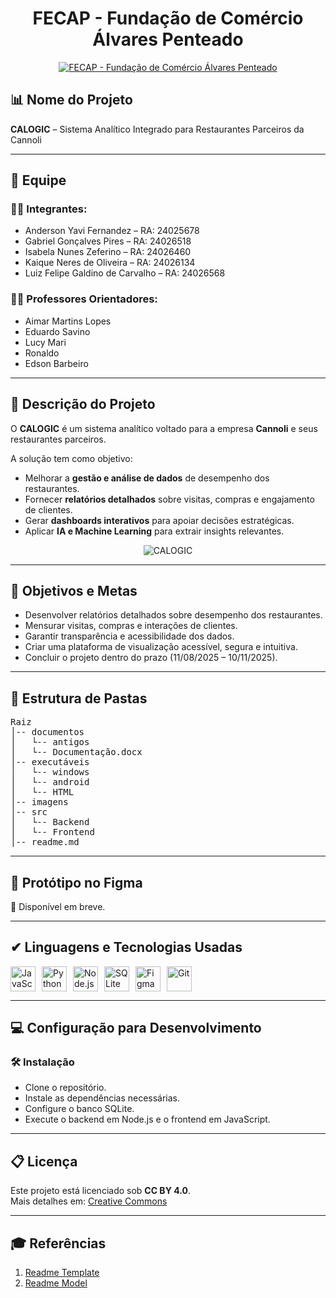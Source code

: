 <!DOCTYPE html>
<html lang="pt-BR">
<head>
  <meta charset="UTF-8">
</head>
<body>

<h1 align="center">FECAP - Fundação de Comércio Álvares Penteado</h1>

<p align="center">
  <a href="https://www.fecap.br/">
    <img src="https://encrypted-tbn0.gstatic.com/images?q=tbn:ANd9GcRhZPrRa89Kma0ZZogxm0pi-tCn_TLKeHGVxywp-LXAFGR3B1DPouAJYHgKZGV0XTEf4AE&usqp=CAU" alt="FECAP - Fundação de Comércio Álvares Penteado">
  </a>
</p>

<h2>📊 Nome do Projeto</h2>
<p><b>CALOGIC</b> – Sistema Analítico Integrado para Restaurantes Parceiros da Cannoli</p>

<hr>

<h2>👥 Equipe</h2>

<h3>👨‍💻 Integrantes:</h3>
<ul>
  <li>Anderson Yavi Fernandez – RA: 24025678</li>
  <li>Gabriel Gonçalves Pires – RA: 24026518</li>
  <li>Isabela Nunes Zeferino – RA: 24026460</li>
  <li>Kaique Neres de Oliveira – RA: 24026134</li>
  <li>Luiz Felipe Galdino de Carvalho – RA: 24026568</li>
</ul>

<h3>🧑‍🏫 Professores Orientadores:</h3>
<ul>
  <li>Aimar Martins Lopes</li>
  <li>Eduardo Savino</li>
  <li>Lucy Mari</li>
  <li>Ronaldo</li>
  <li>Edson Barbeiro</li>
</ul>

<hr>

<h2>📝 Descrição do Projeto</h2>
<p>
O <b>CALOGIC</b> é um sistema analítico voltado para a empresa <b>Cannoli</b> e seus restaurantes parceiros.
</p>
<p>
A solução tem como objetivo:
</p>
<ul>
  <li>Melhorar a <b>gestão e análise de dados</b> de desempenho dos restaurantes.</li>
  <li>Fornecer <b>relatórios detalhados</b> sobre visitas, compras e engajamento de clientes.</li>
  <li>Gerar <b>dashboards interativos</b> para apoiar decisões estratégicas.</li>
  <li>Aplicar <b>IA e Machine Learning</b> para extrair insights relevantes.</li>
</ul>

<p align="center">
  <img src="https://pix4free.org/assets/library/2021-01-20/originals/game.jpg" alt="CALOGIC">
</p>

<hr>

<h2>🎯 Objetivos e Metas</h2>
<ul>
  <li>Desenvolver relatórios detalhados sobre desempenho dos restaurantes.</li>
  <li>Mensurar visitas, compras e interações de clientes.</li>
  <li>Garantir transparência e acessibilidade dos dados.</li>
  <li>Criar uma plataforma de visualização acessível, segura e intuitiva.</li>
  <li>Concluir o projeto dentro do prazo (11/08/2025 – 10/11/2025).</li>
</ul>

<hr>

<h2>📁 Estrutura de Pastas</h2>

<pre>
Raiz
│-- documentos
│   └-- antigos
│   └-- Documentação.docx
│-- executáveis
│   └-- windows
│   └-- android
│   └-- HTML
│-- imagens
│-- src
│   └-- Backend
│   └-- Frontend
│-- readme.md
</pre>

<hr>

<h2>📄 Protótipo no Figma</h2>
<p>🔗 Disponível em breve.</p>

<hr>

<h2>✔ Linguagens e Tecnologias Usadas</h2>
<div style="display: flex; align-items: center; gap: 10px;">
  <img src="https://cdn.jsdelivr.net/gh/devicons/devicon/icons/javascript/javascript-original.svg" width="40" height="40" alt="JavaScript" />
  <img src="https://cdn.jsdelivr.net/gh/devicons/devicon/icons/python/python-original.svg" width="40" height="40" alt="Python" />
  <img src="https://cdn.jsdelivr.net/gh/devicons/devicon/icons/nodejs/nodejs-original.svg" width="40" height="40" alt="Node.js" />
  <img src="https://cdn.jsdelivr.net/gh/devicons/devicon/icons/sqlite/sqlite-original.svg" width="40" height="40" alt="SQLite" />
  <img src="https://cdn.jsdelivr.net/gh/devicons/devicon/icons/figma/figma-original.svg" width="40" height="40" alt="Figma" />
  <img src="https://cdn.jsdelivr.net/gh/devicons/devicon/icons/git/git-original.svg" width="40" height="40" alt="Git" />
</div>

<hr>

<h2>💻 Configuração para Desenvolvimento</h2>

<h3>🛠 Instalação</h3>
<ul>
  <li>Clone o repositório.</li>
  <li>Instale as dependências necessárias.</li>
  <li>Configure o banco SQLite.</li>
  <li>Execute o backend em Node.js e o frontend em JavaScript.</li>
</ul>


<hr>

<h2>📋 Licença</h2>
<p>
Este projeto está licenciado sob <b>CC BY 4.0</b>.<br>
Mais detalhes em: <a href="https://chooser-beta.creativecommons.org/">Creative Commons</a>
</p>

<hr>

<h2>🎓 Referências</h2>
<ol>
  <li><a href="https://github.com/iuricode/readme-template">Readme Template</a></li>
  <li><a href="https://github.com/gabrieldejesus/readme-model">Readme Model</a></li>
</ol>

</body>
</html>
